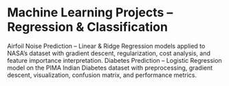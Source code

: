 # Machine Learning Projects – Regression & Classification
Airfoil Noise Prediction – Linear & Ridge Regression models applied to NASA’s dataset with gradient descent, regularization, cost analysis, and feature importance interpretation.
Diabetes Prediction – Logistic Regression model on the PIMA Indian Diabetes dataset with preprocessing, gradient descent, visualization, confusion matrix, and performance metrics.
